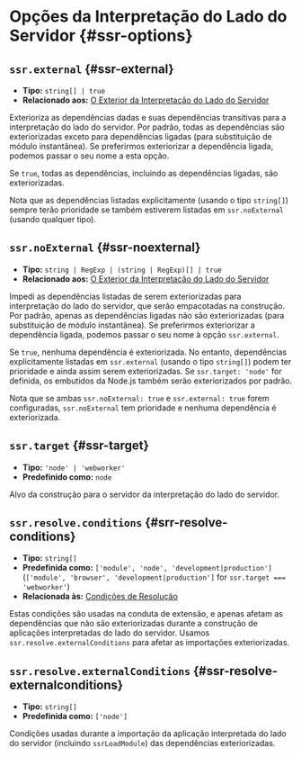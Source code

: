 # Opções da Interpretação do Lado do Servidor {#ssr-options}

## `ssr.external` {#ssr-external}

- **Tipo:** `string[] | true`
- **Relacionado aos:** [O Exterior da Interpretação do Lado do Servidor](/guide/ssr#ssr-externals)

Exterioriza as dependências dadas e suas dependências transitivas para a interpretação do lado do servidor. Por padrão, todas as dependências são exteriorizadas exceto para dependências ligadas (para substituição de módulo instantânea). Se preferirmos exteriorizar a dependência ligada, podemos passar o seu nome a esta opção.

Se `true`, todas as dependências, incluindo as dependências ligadas, são exteriorizadas.

Nota que as dependências listadas explicitamente (usando o tipo `string[]`) sempre terão prioridade se também estiverem listadas em `ssr.noExternal` (usando qualquer tipo).

## `ssr.noExternal` {#ssr-noexternal}

- **Tipo:** `string | RegExp | (string | RegExp)[] | true`
- **Relacionado aos:** [O Exterior da Interpretação do Lado do Servidor](/guide/ssr#ssr-externals)

Impedi as dependências listadas de serem exteriorizadas para interpretação do lado do servidor, que serão empacotadas na construção. Por padrão, apenas as dependências ligadas não são exteriorizadas (para substituição de módulo instantânea). Se preferirmos exteriorizar a dependência ligada, podemos passar o seu nome à opção `ssr.external`.

Se `true`, nenhuma dependência é exteriorizada. No entanto, dependências explicitamente listadas em `ssr.external` (usando o tipo `string[]`) podem ter prioridade e ainda assim serem exteriorizadas. Se `ssr.target: 'node'` for definida, os embutidos da Node.js também serão exteriorizados por padrão.

Nota que se ambas `ssr.noExternal: true` e `ssr.external: true` forem configuradas, `ssr.noExternal` tem prioridade e nenhuma dependência é exteriorizada.

## `ssr.target` {#ssr-target}

- **Tipo:** `'node' | 'webworker'`
- **Predefinido como:** `node`

Alvo da construção para o servidor da interpretação do lado do servidor.

## `ssr.resolve.conditions` {#srr-resolve-conditions}

- **Tipo:** `string[]`
- **Predefinida como:** `['module', 'node', 'development|production']` (`['module', 'browser', 'development|production']` for `ssr.target === 'webworker'`)
- **Relacionada às:** [Condições de Resolução](./shared-options#resolve-conditions)


Estas condições são usadas na conduta de extensão, e apenas afetam as dependências que não são exteriorizadas durante a construção de aplicações interpretadas do lado do servidor. Usamos `ssr.resolve.externalConditions` para afetar as importações exteriorizadas.

## `ssr.resolve.externalConditions` {#ssr-resolve-externalconditions}

- **Tipo:** `string[]`
- **Predefinida como:** `['node']`

Condições usadas durante a importação da aplicação interpretada do lado do servidor (incluindo `ssrLoadModule`) das dependências exteriorizadas.
